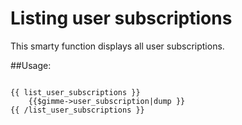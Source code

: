 Listing user subscriptions
=====================

This smarty function displays all user subscriptions.

##Usage:

```

{{ list_user_subscriptions }}
	{{$gimme->user_subscription|dump }}
{{ /list_user_subscriptions }}
```